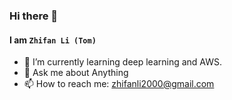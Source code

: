 ### Hi there 👋
#### I am `Zhifan Li (Tom)`

- 🌱 I’m currently learning deep learning and AWS.
- 💬 Ask me about Anything
- 📫 How to reach me: zhifanli2000@gmail.com
